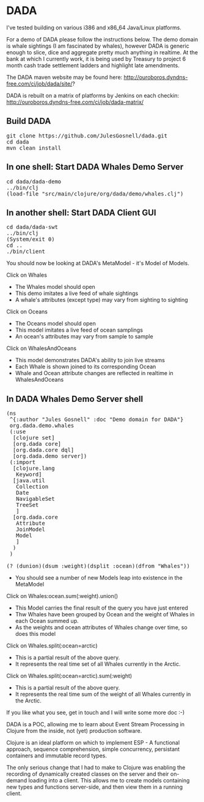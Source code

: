 DADA
====

I've tested building on various i386 and x86_64 Java/Linux platforms.

For a demo of DADA please follow the instructions below. The demo
domain is whale sightings (I am fascinated by whales), however DADA is
generic enough to slice, dice and aggregate pretty much anything in
realtime. At the bank at which I currently work, it is being used by
Treasury to project 6 month cash trade settlement ladders and
highlight late amendments.

The DADA maven website may be found here: http://ouroboros.dyndns-free.com/ci/job/dada/site/?

DADA is rebuilt on a matrix of platforms by Jenkins on each checkin: http://ouroboros.dyndns-free.com/ci/job/dada-matrix/

## Build DADA
<pre>
git clone https://github.com/JulesGosnell/dada.git
cd dada
mvn clean install
</pre>

## In one shell: Start DADA Whales Demo Server
<pre>
cd dada/dada-demo
../bin/clj
(load-file "src/main/clojure/org/dada/demo/whales.clj")
</pre>

## In another shell: Start DADA Client GUI
<pre>
cd dada/dada-swt
../bin/clj
(System/exit 0)
cd ..
./bin/client
</pre>

You should now be looking at DADA's MetaModel - it's Model of Models.

Click on Whales

 - The Whales model should open
 - This demo imitates a live feed of whale sightings
 - A whale's attributes (except type) may vary from sighting to sighting

Click on Oceans

 - The Oceans model should open
 - This model imitates a live feed of ocean samplings
 - An ocean's attributes may vary from sample to sample

Click on WhalesAndOceans

 - This model demonstrates DADA's ability to join live streams
 - Each Whale is shown joined to its corresponding Ocean
 - Whale and Ocean attribute changes are reflected in realtime in WhalesAndOceans

## In DADA Whales Demo Server shell
<pre>
(ns 
 ^{:author "Jules Gosnell" :doc "Demo domain for DADA"}
 org.dada.demo.whales
 (:use
  [clojure set]
  [org.dada core]
  [org.dada.core dql]
  [org.dada.demo server])
 (:import
  [clojure.lang
   Keyword]
  [java.util
   Collection
   Date
   NavigableSet
   TreeSet
   ]
  [org.dada.core
   Attribute
   JoinModel
   Model
   ]
  )
 )

(? (dunion)(dsum :weight)(dsplit :ocean)(dfrom "Whales"))
</pre>

 - You should see a number of new Models leap into existence in the MetaModel

Click on Whales:ocean.sum(:weight).union()

 - This Model carries the final result of the query you have just entered
 - Thw Whales have been grouped by Ocean and the weight of Whales in each Ocean summed up.
 - As the weights and ocean attributes of Whales change over time, so does this model

Click on Whales.split(:ocean=arctic)

 - This is a partial result of the above query.
 - It represents the real time set of all Whales currently in the Arctic.

Click on Whales.split(:ocean=arctic).sum(:weight)

 - This is a partial result of the above query.
 - It represents the real time sum of the weight of all Whales currently in the Arctic.

If you like what you see, get in touch and I will write some more doc :-)

DADA is a POC, allowing me to learn about Event Stream Processing in
Clojure from the inside, not (yet) production software.

Clojure is an ideal platform on which to implement ESP - A functional
approach, sequence comprehension, simple concurrency, persistant
containers and immutable record types.

The only serious change that I had to make to Clojure was enabling the
recording of dynamically created classes on the server and their
on-demand loading into a client. This allows me to create models
containing new types and functions server-side, and then view them in
a running client.
